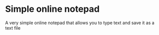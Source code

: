 # Simple online notepad
A very simple online notepad that allows you to type text and save it as a text file

